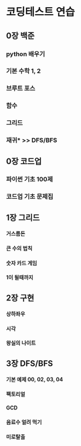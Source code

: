 # 코딩테스트 연습

## 0장 백준

### python 배우기

### 기본 수학 1, 2

### 브루트 포스

### 함수

### 그리드

### 재귀\* >> DFS/BFS

## 0장 코드업

### 파이썬 기초 100제

### 코드업 기초 문제집

## 1장 그리드

#### 거스름돈

#### 큰 수의 법칙

#### 숫자 카드 게임

#### 1이 될때까지

## 2장 구현

#### 상하좌우

#### 시각

#### 왕실의 나이트

## 3장 DFS/BFS

#### 기본 예제 00, 02, 03, 04

#### 팩토리얼

#### GCD

#### 음료수 얼려 먹기

#### 미로탈출
